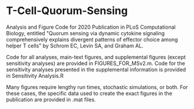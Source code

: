 # T-Cell-Quorum-Sensing
Analysis and Figure Code for 2020 Publication in PLoS Computational Biology, entitled "Quorum sensing via dynamic cytokine signaling comprehensively explains divergent patterns of effector choice among helper T cells" by Schrom EC, Levin SA, and Graham AL.

Code for all analyses, main-text figures, and supplemental figures (except sensitivity analyses) are provided in FIGURES_FOR_MSv2.m. 
Code for the sensitivity analyses presented in the supplemental information is provided in Sensitivity Analysis.R

Many figures require lengthy run times, stochastic simulations, or both. For these cases, the specific data used to create the exact figures in the publication are provided in .mat files.


